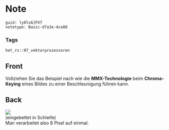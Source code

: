 # Note
```
guid: ly0lxA]PXf
notetype: Basic-d7a3e-4ce08
```

### Tags
```
het_rs::07_vektorprozessoren
```

## Front
Vollziehen Sie das Beispiel nach wie die <b>MMX-Technologie</b>
beim <b>Chroma-Keying</b> eines Bildes zu einer Beschleunigung
führen kann.

## Back
<img src="paste-fb6ae404ca327fa910c2bb4b414ca469dec7514c.jpg">
<div>
  (eingebettet in Schleife)
</div>
<div>
  Man verarbeitet also 8 Pixel auf einmal.
</div>

